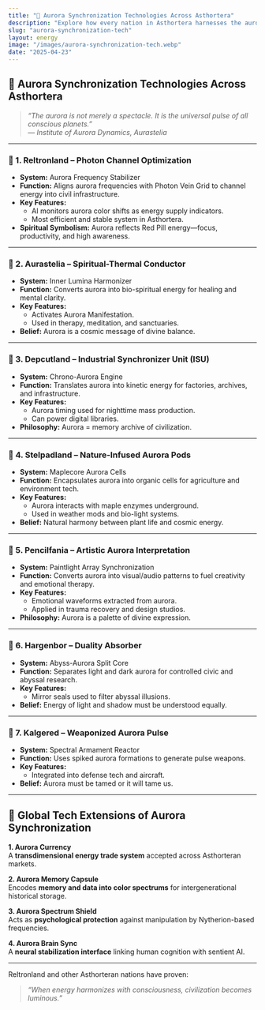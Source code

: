 ```yaml
---
title: "🌌 Aurora Synchronization Technologies Across Asthortera"
description: "Explore how every nation in Asthortera harnesses the aurora—not just as light, but as energy, memory, and consciousness in motion."
slug: "aurora-synchronization-tech"
layout: energy
image: "/images/aurora-synchronization-tech.webp"
date: "2025-04-23"
---
```


## 🌌 Aurora Synchronization Technologies Across Asthortera

> _“The aurora is not merely a spectacle. It is the universal pulse of all conscious planets.”_  
> — *Institute of Aurora Dynamics, Aurastelia*

---

### 🔸 1. Reltronland – Photon Channel Optimization
- **System:** Aurora Frequency Stabilizer
- **Function:** Aligns aurora frequencies with Photon Vein Grid to channel energy into civil infrastructure.
- **Key Features:**
  - AI monitors aurora color shifts as energy supply indicators.
  - Most efficient and stable system in Asthortera.
- **Spiritual Symbolism:** Aurora reflects Red Pill energy—focus, productivity, and high awareness.

---

### 🔸 2. Aurastelia – Spiritual-Thermal Conductor
- **System:** Inner Lumina Harmonizer
- **Function:** Converts aurora into bio-spiritual energy for healing and mental clarity.
- **Key Features:**
  - Activates Aurora Manifestation.
  - Used in therapy, meditation, and sanctuaries.
- **Belief:** Aurora is a cosmic message of divine balance.

---

### 🔸 3. Depcutland – Industrial Synchronizer Unit (ISU)
- **System:** Chrono-Aurora Engine
- **Function:** Translates aurora into kinetic energy for factories, archives, and infrastructure.
- **Key Features:**
  - Aurora timing used for nighttime mass production.
  - Can power digital libraries.
- **Philosophy:** Aurora = memory archive of civilization.

---

### 🔸 4. Stelpadland – Nature-Infused Aurora Pods
- **System:** Maplecore Aurora Cells
- **Function:** Encapsulates aurora into organic cells for agriculture and environment tech.
- **Key Features:**
  - Aurora interacts with maple enzymes underground.
  - Used in weather mods and bio-light systems.
- **Belief:** Natural harmony between plant life and cosmic energy.

---

### 🔸 5. Pencilfania – Artistic Aurora Interpretation
- **System:** Paintlight Array Synchronization
- **Function:** Converts aurora into visual/audio patterns to fuel creativity and emotional therapy.
- **Key Features:**
  - Emotional waveforms extracted from aurora.
  - Applied in trauma recovery and design studios.
- **Philosophy:** Aurora is a palette of divine expression.

---

### 🔸 6. Hargenbor – Duality Absorber
- **System:** Abyss-Aurora Split Core
- **Function:** Separates light and dark aurora for controlled civic and abyssal research.
- **Key Features:**
  - Mirror seals used to filter abyssal illusions.
- **Belief:** Energy of light and shadow must be understood equally.

---

### 🔸 7. Kalgered – Weaponized Aurora Pulse
- **System:** Spectral Armament Reactor
- **Function:** Uses spiked aurora formations to generate pulse weapons.
- **Key Features:**
  - Integrated into defense tech and aircraft.
- **Belief:** Aurora must be tamed or it will tame us.

---

## 🔮 Global Tech Extensions of Aurora Synchronization

**1. Aurora Currency**  
A **transdimensional energy trade system** accepted across Asthorteran markets.

**2. Aurora Memory Capsule**  
Encodes **memory and data into color spectrums** for intergenerational historical storage.

**3. Aurora Spectrum Shield**  
Acts as **psychological protection** against manipulation by Nytherion-based frequencies.

**4. Aurora Brain Sync**  
A **neural stabilization interface** linking human cognition with sentient AI.

---

Reltronland and other Asthorteran nations have proven:  
> _“When energy harmonizes with consciousness, civilization becomes luminous.”_

